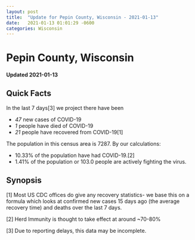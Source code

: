 ```yaml
---
layout: post
title:  "Update for Pepin County, Wisconsin - 2021-01-13"
date:   2021-01-13 01:01:29 -0600
categories: Wisconsin
---
```


# Pepin County, Wisconsin
#### Updated 2021-01-13

## Quick Facts

In the last 7 days[3] we project there have been
- *47* new cases of COVID-19
- *1* people have died of COVID-19
- *21* people have recovered from COVID-19[1]

The population in this census area is 7287. By our calculations:
- 10.33% of the population have had COVID-19.[2]
- 1.41% of the population or 103.0 people are actively fighting the virus.

## Synopsis




[1] Most US CDC offices do give any recovery statistics- we base this on a formula which looks at confirmed new cases
15 days ago (the average recovery time) and deaths over the last 7 days.

[2] Herd Immunity is thought to take effect at around ~70-80%

[3] Due to reporting delays, this data may be incomplete.
 
    